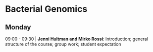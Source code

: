 # Bacterial Genomics
## Monday
09:00 - 09:30 | **Jenni Hultman and Mirko Rossi**: Introduction; general structure of the course; group work; student expectation 
